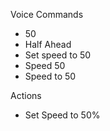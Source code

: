 Voice Commands

* 50
* Half Ahead
* Set speed to 50
* Speed 50
* Speed to 50

Actions

* Set Speed to 50%